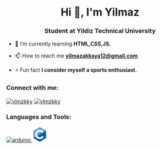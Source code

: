 <h1 align="center">Hi 👋, I'm Yilmaz</h1>
<h3 align="center">Student at Yildiz Technical University</h3>

- 🌱 I’m currently learning **HTML,CSS,JS.**

- 📫 How to reach me **yilmazakkaya12@gmail.com**

- ⚡ Fun fact **I consider myself a sports enthusiast.**

<h3 align="left">Connect with me:</h3>
<p align="left">
<a href="https://linkedin.com/in/ylmzkky" target="blank"><img align="center" src="https://raw.githubusercontent.com/rahuldkjain/github-profile-readme-generator/master/src/images/icons/Social/linked-in-alt.svg" alt="ylmzkky" height="30" width="40" /></a>
<a href="https://instagram.com/ylmzkky" target="blank"><img align="center" src="https://raw.githubusercontent.com/rahuldkjain/github-profile-readme-generator/master/src/images/icons/Social/instagram.svg" alt="ylmzkky" height="30" width="40" /></a>
</p>

<h3 align="left">Languages and Tools:</h3>
<p align="left"> <a href="https://www.arduino.cc/" target="_blank" rel="noreferrer"> <img src="https://cdn.worldvectorlogo.com/logos/arduino-1.svg" alt="arduino" width="40" height="40"/> </a> <a href="https://www.cprogramming.com/" target="_blank" rel="noreferrer"> <img src="https://raw.githubusercontent.com/devicons/devicon/master/icons/c/c-original.svg" alt="c" width="40" height="40"/> </a> </p>
